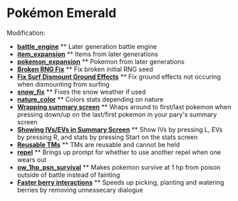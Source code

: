 # Pokémon Emerald

Modification:
* [**battle_engine**](https://github.com/rh-hideout/pokeemerald-expansion/tree/battle_engine)
** Later generation battle engine
* [**item_expansion**](https://github.com/rh-hideout/pokeemerald-expansion/tree/item_expansion)
** Items from later generations
* [**pokemon_expansion**](https://github.com/rh-hideout/pokeemerald-expansion/tree/pokemon_expansion)
** Pokemon from later generations
* [**Broken RNG Fix**](https://www.pokecommunity.com/showpost.php?p=10211666&postcount=155)
** Fix broken initial RNG seed
* [**Fix Surf Dismount Ground Effects**](https://www.pokecommunity.com/showpost.php?p=10184839&postcount=123)
** Fix ground effects not occuring when dismounting from surfing
* [**snow_fix**](https://github.com/ghoulslash/pokeemerald/tree/snow_fix)
** Fixes the snow weather if used
* [**nature_color**](https://github.com/DizzyEggg/pokeemerald/tree/nature_color)
** Colors stats depending on nature
* [**Wrapping summary screen**](https://www.pokecommunity.com/showpost.php?p=10060875&postcount=27)
** Wraps around to first/last pokemon when pressing down/up on the last/first pokemon in your pary's summary screen
* [**Showing IVs/EVs in Summary Screen**](https://www.pokecommunity.com/showpost.php?p=10161688&postcount=77)
** Show IVs by pressing L, EVs by pressing R, and stats by pressing Start on the stats screen
* [**Reusable TMs**](https://www.pokecommunity.com/showpost.php?p=9980343&postcount=7)
** TMs are reusable and cannot be held
* [**repel**](https://github.com/DizzyEggg/pokeemerald/tree/repel)
** Brings up prompt for whether to use another repel when one wears out
* [**ow_1hp_psn_survival**](https://github.com/LOuroboros/pokeemerald/tree/ow_1hp_psn_survival)
** Makes pokemon survive at 1 hp from poison outside of battle instead of fainting
* [**Faster berry interactions**](https://www.pokecommunity.com/showpost.php?p=10164065&postcount=82)
** Speeds up picking, planting and watering berries by removing unnessecary dialogue
